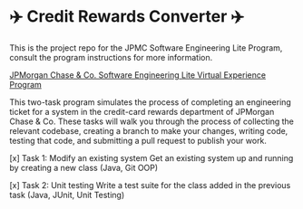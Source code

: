 # :airplane: Credit Rewards Converter :airplane:
This is the project repo for the JPMC Software Engineering Lite Program, consult the program instructions for more information.

[JPMorgan Chase & Co. Software Engineering Lite Virtual Experience Program](https://www.theforage.com/virtual-internships/prototype/Wb4yEmHvZrC2qxiyX/Software-Engineering-Lite?ref=NyGF9bpiipaJ7cDbD)

This two-task program simulates the process of completing an engineering ticket for a system in the credit-card rewards department of JPMorgan Chase & Co. These tasks will walk you through the process of collecting the relevant codebase, creating a branch to make your changes, writing code, testing that code, and submitting a pull request to publish your work. 

[x] Task 1: Modify an existing system
Get an existing system up and running by creating a new class (Java, Git OOP)

[x] Task 2: Unit testing
Write a test suite for the class added in the previous task (Java, JUnit, Unit Testing)
